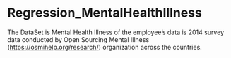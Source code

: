 # Regression_MentalHealthIllness

The DataSet is Mental Health Illness of the employee’s data is 2014 survey data conducted by Open
Sourcing Mental Illness (https://osmihelp.org/research/) organization across the countries.
